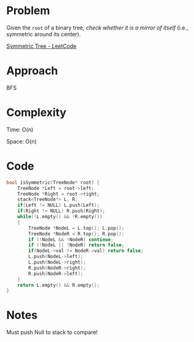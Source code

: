 # Problem

Given the `root` of a binary tree, *check whether it is a mirror of itself* (i.e., symmetric around its center).

[Symmetric Tree - LeetCode](https://leetcode.com/problems/symmetric-tree/description/?envType=study-plan-v2&envId=top-interview-150)

# Approach

BFS

# Complexity

Time: O(n)

Space: O(n)

# Code

```c++
bool isSymmetric(TreeNode* root) {
    TreeNode *Left = root->left;
    TreeNode *Right = root->right;
    stack<TreeNode*> L, R;
    if(Left != NULL) L.push(Left);
    if(Right != NULL) R.push(Right);
    while(!L.empty() && !R.empty())
    {
        TreeNode *NodeL = L.top(); L.pop();
        TreeNode *NodeR = R.top(); R.pop();
        if (!NodeL && !NodeR) continue;
        if (!NodeL || !NodeR) return false;
        if(NodeL->val != NodeR->val) return false;
        L.push(NodeL->left);
        L.push(NodeL->right);
        R.push(NodeR->right);
        R.push(NodeR->left);
    }
    return L.empty() && R.empty();
}
```

# Notes

Must push Null to stack to compare! 
